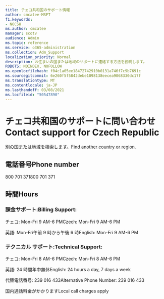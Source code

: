 ```yaml
---
title: チェコ共和国のサポート情報
author: cmcatee-MSFT
f1.keywords:
- NOCSH
ms.author: cmcatee
manager: scotv
audience: Admin
ms.topic: reference
ms.service: o365-administration
ms.collection: Adm_Support
localization_priority: Normal
description: お住まいの国または地域のサポートに連絡する方法を説明します。
ROBOTS: NOINDEX, NOFOLLOW
ms.openlocfilehash: f04c1a05ee18472742910b0131a746f7c9b7691c
ms.sourcegitcommit: 6e260f5f5842debe1098138eecea9068330dc17f
ms.translationtype: MT
ms.contentlocale: ja-JP
ms.lasthandoff: 03/08/2021
ms.locfileid: "50547890"
---
```

# <a name="contact-support-for-czech-republic"></a><span data-ttu-id="70d8d-103">チェコ共和国のサポートに問い合わせ</span><span class="sxs-lookup"><span data-stu-id="70d8d-103">Contact support for Czech Republic</span></span>

<span data-ttu-id="70d8d-104">[別の国または地域を検索します](../contact-support-for-business-products.md)。</span><span class="sxs-lookup"><span data-stu-id="70d8d-104">[Find another country or region](../contact-support-for-business-products.md).</span></span>

## <a name="phone-number"></a><span data-ttu-id="70d8d-105">電話番号</span><span class="sxs-lookup"><span data-stu-id="70d8d-105">Phone number</span></span>
<span data-ttu-id="70d8d-106">800 701 371</span><span class="sxs-lookup"><span data-stu-id="70d8d-106">800 701 371</span></span>

## <a name="hours"></a><span data-ttu-id="70d8d-107">時間</span><span class="sxs-lookup"><span data-stu-id="70d8d-107">Hours</span></span>
### <a name="billing-support"></a><span data-ttu-id="70d8d-108">課金サポート:</span><span class="sxs-lookup"><span data-stu-id="70d8d-108">Billing Support:</span></span>

<span data-ttu-id="70d8d-109">チェコ: Mon-Fri 9 AM-6 PM</span><span class="sxs-lookup"><span data-stu-id="70d8d-109">Czech: Mon-Fri 9 AM-6 PM</span></span>

<span data-ttu-id="70d8d-110">英語: Mon-Fri午前 9 時から午後 6 時</span><span class="sxs-lookup"><span data-stu-id="70d8d-110">English: Mon-Fri 9 AM-6 PM</span></span>

### <a name="technical-support"></a><span data-ttu-id="70d8d-111">テクニカル サポート:</span><span class="sxs-lookup"><span data-stu-id="70d8d-111">Technical Support:</span></span>

<span data-ttu-id="70d8d-112">チェコ: Mon-Fri 8 AM-6 PM</span><span class="sxs-lookup"><span data-stu-id="70d8d-112">Czech: Mon-Fri 8 AM-6 PM</span></span>

<span data-ttu-id="70d8d-113">英語: 24 時間年中無休</span><span class="sxs-lookup"><span data-stu-id="70d8d-113">English: 24 hours a day, 7 days a week</span></span>

<span data-ttu-id="70d8d-114">代替電話番号: 239 016 433</span><span class="sxs-lookup"><span data-stu-id="70d8d-114">Alternative Phone Number: 239 016 433</span></span>

<span data-ttu-id="70d8d-115">国内通話料金がかかります</span><span class="sxs-lookup"><span data-stu-id="70d8d-115">Local call charges apply</span></span>
